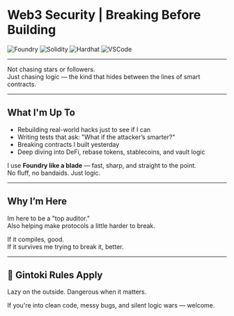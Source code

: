 # Web3 Security | Breaking Before Building

![Foundry](https://img.shields.io/badge/Foundry-black?style=flat&logo=forge&logoColor=white)
![Solidity](https://img.shields.io/badge/Solidity-363636?style=flat&logo=solidity&logoColor=white)
![Hardhat](https://img.shields.io/badge/Hardhat-000000?style=flat&logo=ethereum&logoColor=white)
![VSCode](https://img.shields.io/badge/VSCode-007ACC?style=flat&logo=visual-studio-code&logoColor=white)

---

Not chasing stars or followers.  
Just chasing logic — the kind that hides between the lines of smart contracts.

---

## What I'm Up To

- Rebuilding real-world hacks just to see if I can  
- Writing tests that ask: "What if the attacker’s smarter?"  
- Breaking contracts I built yesterday  
- Deep diving into DeFi, rebase tokens, stablecoins, and vault logic

I use **Foundry like a blade** — fast, sharp, and straight to the point.  
No fluff, no bandaids. Just logic.

---

## Why I’m Here

Im here to be a "top auditor."  
Also helping make protocols a little harder to break.

If it compiles, good.  
If it survives me trying to break it, better.

---

## 🥷 Gintoki Rules Apply

Lazy on the outside. Dangerous when it matters.

If you're into clean code, messy bugs, and silent logic wars — welcome.
